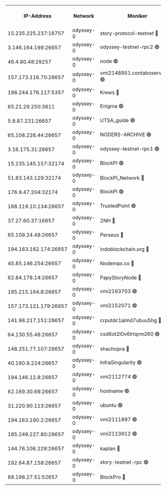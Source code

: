 


<table><tr><th>IP-Address</th><th>Network</th><th>Moniker</th><th>Latest Block Height</th><th>Earliest Block Height</th><th>Catching Up</th><th>Tx Index</th><th>Voting Power</th><th>Version</th><th>Scan Time</th></tr><tr><td>15.235.225.237:16757</td><td>odyssey-0</td><td>story-protocol-testnet 🔴</td><td>2522278</td><td>1</td><td>False</td><td>off</td><td>3290848007</td><td>0.38.12</td><td>2025-02-07T14:42:17.304870455UTC</td></tr><tr><td>3.146.164.199:26657</td><td>odyssey-0</td><td>odyssey-testnet-rpc2 🟢</td><td>2522285</td><td>1</td><td>False</td><td>off</td><td>0</td><td>0.38.12</td><td>2025-02-07T14:42:44.971079291UTC</td></tr><tr><td>46.4.80.48:29257</td><td>odyssey-0</td><td>node 🟢</td><td>2522286</td><td>1</td><td>False</td><td>on</td><td>0</td><td>0.38.12</td><td>2025-02-07T14:42:49.060862555UTC</td></tr><tr><td>157.173.116.70:26657</td><td>odyssey-0</td><td>vmi2148951.contaboserver.net 🟢</td><td>2522291</td><td>1</td><td>False</td><td>off</td><td>0</td><td>0.38.12</td><td>2025-02-07T14:43:07.138868596UTC</td></tr><tr><td>198.244.176.117:5357</td><td>odyssey-0</td><td>Krews 🔴</td><td>2522292</td><td>1</td><td>False</td><td>off</td><td>24857000</td><td>0.38.12</td><td>2025-02-07T14:43:12.112588845UTC</td></tr><tr><td>65.21.29.250:3611</td><td>odyssey-0</td><td>Enigma 🟢</td><td>2522295</td><td>1</td><td>False</td><td>on</td><td>0</td><td>0.38.12</td><td>2025-02-07T14:43:25.366419224UTC</td></tr><tr><td>5.9.87.231:26657</td><td>odyssey-0</td><td>UTSA_guide 🟢</td><td>2522298</td><td>1</td><td>False</td><td>on</td><td>0</td><td>0.38.12</td><td>2025-02-07T14:43:36.307466242UTC</td></tr><tr><td>65.108.226.44:26657</td><td>odyssey-0</td><td>NODERS-ARCHIVE 🟢</td><td>2522298</td><td>1</td><td>False</td><td>on</td><td>0</td><td>0.38.12</td><td>2025-02-07T14:43:38.905113851UTC</td></tr><tr><td>3.16.175.31:26657</td><td>odyssey-0</td><td>odyssey-testnet-rpc1 🟢</td><td>2522303</td><td>1</td><td>False</td><td>off</td><td>0</td><td>0.38.12</td><td>2025-02-07T14:43:56.577249354UTC</td></tr><tr><td>15.235.145.157:32174</td><td>odyssey-0</td><td>BlockPI 🟢</td><td>2522278</td><td>109001</td><td>False</td><td>off</td><td>0</td><td>0.38.12</td><td>2025-02-07T14:42:18.934608280UTC</td></tr><tr><td>51.83.143.129:32174</td><td>odyssey-0</td><td>BlockPI_Network 🔴</td><td>2522286</td><td>109001</td><td>False</td><td>off</td><td>3893036013</td><td>0.38.12</td><td>2025-02-07T14:42:47.908199039UTC</td></tr><tr><td>176.9.47.204:32174</td><td>odyssey-0</td><td>BlockPI 🟢</td><td>2522296</td><td>109001</td><td>False</td><td>off</td><td>0</td><td>0.38.12</td><td>2025-02-07T14:43:29.997064488UTC</td></tr><tr><td>168.119.10.134:26657</td><td>odyssey-0</td><td>TrustedPoint 🟢</td><td>2522302</td><td>339001</td><td>False</td><td>off</td><td>0</td><td>0.38.12</td><td>2025-02-07T14:43:51.798422782UTC</td></tr><tr><td>37.27.60.37:16657</td><td>odyssey-0</td><td>2NH 🔴</td><td>2522293</td><td>395001</td><td>False</td><td>off</td><td>4013828052</td><td>0.38.12</td><td>2025-02-07T14:43:17.240787206UTC</td></tr><tr><td>65.109.24.48:26657</td><td>odyssey-0</td><td>Perseus 🔴</td><td>2522295</td><td>431001</td><td>False</td><td>off</td><td>24943000</td><td>0.38.12</td><td>2025-02-07T14:43:25.705902072UTC</td></tr><tr><td>194.163.162.174:26657</td><td>odyssey-0</td><td>indoblockchain.org 🔴</td><td>2522276</td><td>1023001</td><td>False</td><td>off</td><td>3859205583</td><td>0.38.12</td><td>2025-02-07T14:42:12.832822403UTC</td></tr><tr><td>45.85.146.254:26657</td><td>odyssey-0</td><td>Nodemax.co 🔴</td><td>2522278</td><td>1023001</td><td>False</td><td>off</td><td>3657477800</td><td>0.38.12</td><td>2025-02-07T14:42:19.283808610UTC</td></tr><tr><td>62.84.178.14:26657</td><td>odyssey-0</td><td>PapyStoryNode 🔴</td><td>2522296</td><td>1023001</td><td>False</td><td>off</td><td>3691232008</td><td>0.38.12</td><td>2025-02-07T14:43:30.357046892UTC</td></tr><tr><td>185.215.164.8:26657</td><td>odyssey-0</td><td>vmi2163703 🟢</td><td>1620585</td><td>1140001</td><td>False</td><td>off</td><td>0</td><td>0.38.12</td><td>2025-02-07T14:43:24.965868285UTC</td></tr><tr><td>157.173.121.179:26657</td><td>odyssey-0</td><td>vmi2152071 🟢</td><td>1737236</td><td>1140001</td><td>False</td><td>off</td><td>0</td><td>0.38.12</td><td>2025-02-07T14:43:41.773171998UTC</td></tr><tr><td>141.98.217.151:26657</td><td>odyssey-0</td><td>crputdc1almd7ubuu5hg 🔴</td><td>2522288</td><td>1146001</td><td>False</td><td>off</td><td>4298897006</td><td>0.38.12</td><td>2025-02-07T14:42:53.939621660UTC</td></tr><tr><td>64.130.55.48:26657</td><td>odyssey-0</td><td>csd6ot2l0v6lrtqrm260 🟢</td><td>2522282</td><td>1149001</td><td>False</td><td>off</td><td>0</td><td>0.38.12</td><td>2025-02-07T14:42:32.139724572UTC</td></tr><tr><td>148.251.77.107:26657</td><td>odyssey-0</td><td>shachopra 🔴</td><td>2522289</td><td>1307001</td><td>False</td><td>off</td><td>3129002000</td><td>0.38.12</td><td>2025-02-07T14:42:57.950071417UTC</td></tr><tr><td>40.160.9.224:26657</td><td>odyssey-0</td><td>InfraSingularity 🟢</td><td>2522276</td><td>1749001</td><td>False</td><td>off</td><td>0</td><td>0.38.12</td><td>2025-02-07T14:42:12.065411364UTC</td></tr><tr><td>194.146.12.8:26657</td><td>odyssey-0</td><td>vmi2112774 🟢</td><td>1977602</td><td>1749001</td><td>False</td><td>off</td><td>0</td><td>0.38.12</td><td>2025-02-07T14:42:23.280730026UTC</td></tr><tr><td>62.169.30.69:26657</td><td>odyssey-0</td><td>hostname 🟢</td><td>1977602</td><td>1749001</td><td>False</td><td>off</td><td>0</td><td>0.38.12</td><td>2025-02-07T14:42:31.810731558UTC</td></tr><tr><td>31.220.90.113:26657</td><td>odyssey-0</td><td>ubuntu 🟢</td><td>1981592</td><td>1749001</td><td>False</td><td>off</td><td>0</td><td>0.38.12</td><td>2025-02-07T14:42:56.790470010UTC</td></tr><tr><td>194.163.190.2:26657</td><td>odyssey-0</td><td>vmi2111897 🟢</td><td>1984349</td><td>1749001</td><td>False</td><td>off</td><td>0</td><td>0.38.12</td><td>2025-02-07T14:43:35.183714191UTC</td></tr><tr><td>185.249.227.80:26657</td><td>odyssey-0</td><td>vmi2113912 🟢</td><td>1977602</td><td>1749001</td><td>False</td><td>off</td><td>0</td><td>0.38.12</td><td>2025-02-07T14:43:51.530398164UTC</td></tr><tr><td>144.76.106.228:26657</td><td>odyssey-0</td><td>kaplan 🔴</td><td>2522285</td><td>2065001</td><td>False</td><td>off</td><td>24615000</td><td>0.38.12</td><td>2025-02-07T14:42:44.275422115UTC</td></tr><tr><td>192.64.87.158:26657</td><td>odyssey-0</td><td>story-testnet-rpc 🟢</td><td>2521910</td><td>2068001</td><td>False</td><td>off</td><td>0</td><td>0.38.12</td><td>2025-02-07T14:42:48.557321258UTC</td></tr><tr><td>88.198.27.51:52657</td><td>odyssey-0</td><td>BlockPro 🔴</td><td>2522279</td><td>2474001</td><td>False</td><td>off</td><td>3217120111</td><td>0.38.12</td><td>2025-02-07T14:42:19.882345011UTC</td></tr></table>